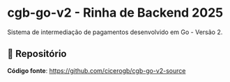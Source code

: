 # cgb-go-v2 - Rinha de Backend 2025

Sistema de intermediação de pagamentos desenvolvido em Go - Versão 2.


## 📝 Repositório

**Código fonte**: https://github.com/cicerogb/cgb-go-v2-source
